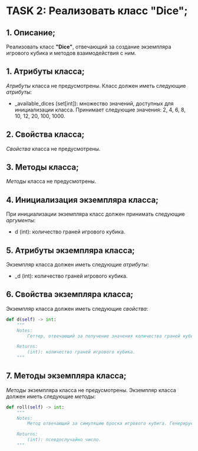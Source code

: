 # TASK 2: Реализовать класс **"Dice"**;
## 1. Описание;
Реализовать класс **"Dice"**, отвечающий за создание экземпляра игрового кубика и методов взаимодействия с ним.


## 1. Атрибуты класса;
*Атрибуты* класса не предусмотрены.
Класс должен иметь следующие *атрибуты*:
* _available_dices (set[int]): множество значений, доступных для инициализации класса. Принимает следующие значения: 2, 4, 6, 8, 10, 12, 20, 100, 1000.


## 2. Свойства класса;
*Свойства* класса не предусмотрены.


## 3. Методы класса;
*Методы* класса не предусмотрены.


## 4. Инициализация экземпляра класса;
При инициализации экземпляра класс должен принимать следующие *аргументы*:
* d (int): количество граней игрового кубика.


## 5. Атрибуты экземпляра класса;
Экземпляр класса должен иметь следующие *атрибуты*:
* _d (int): количество граней игрового кубика.


## 6. Свойства экземпляра класса;
Экземпляр класса должен иметь следующие *свойства*:
```python 3.13
def d(self) -> int:
    """
    Notes:
        Геттер, отвечающий за получение значения количества граней кубика.

    Returns:
        (int): количество граней игрового кубика.
    """
```


## 7. Методы экземпляра класса;
*Методы* экземпляра класса не предусмотрены.
Экземпляр класса должен иметь следующие *методы*:
```python 3.13
def roll(self) -> int:
    """
    Notes:
        Метод отвечающий за симуляцию броска игрового кубига. Генерирует псевдослучайное число в доступном диапазоне, зависящем от количества граней кубика.

    Returns:
        (int): псевдослучайно число.
    """
```
